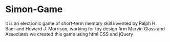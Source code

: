 # Simon-Game
it is an electronic game of short-term memory skill invented by Ralph H. Baer and Howard J. Morrison, working for toy design firm Marvin Glass and Associates  we created this game using html CSS and jQuery
